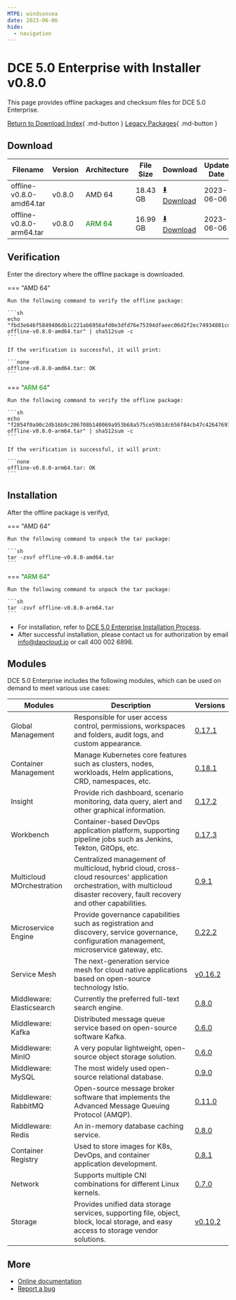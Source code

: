 ```yaml
---
MTPE: windsonsea
date: 2023-06-06
hide:
  - navigation
---
```


# DCE 5.0 Enterprise with Installer v0.8.0

This page provides offline packages and checksum files for DCE 5.0 Enterprise.

[Return to Download Index](../index.md#download-enterprise-package){ .md-button }
[Legacy Packages](./dce5-installer-history.md){ .md-button }

## Download

| Filename | Version | Architecture | File Size | Download | Update Date |
| -------- | ------- | ------------ | --------- | -------- | ----------- |
| offline-v0.8.0-amd64.tar | v0.8.0 | AMD 64 | 18.43 GB | [:arrow_down: Download](https://qiniu-download-public.daocloud.io/DaoCloud_Enterprise/dce5/offline-v0.8.0-amd64.tar) | 2023-06-06 |
| offline-v0.8.0-arm64.tar | v0.8.0 | <font color="green">ARM 64</font> | 16.99 GB | [:arrow_down: Download](https://qiniu-download-public.daocloud.io/DaoCloud_Enterprise/dce5/offline-v0.8.0-arm64.tar) | 2023-06-06 |

## Verification

Enter the directory where the offline package is downloaded.

=== "AMD 64"

    Run the following command to verify the offline package:

    ```sh
    echo "fbd3e646f5849406db1c221ab6956afd0e3dfd76e75394dfaeec06d2f2ec74934801cd7118c4bf2f51a3610dcb69fd7a010c613fcda3339abd20a1630029723e  offline-v0.8.0-amd64.tar" | sha512sum -c
    ```

    If the verification is successful, it will print:

    ```none
    offline-v0.8.0-amd64.tar: OK
    ```

=== "<font color="green">ARM 64</font>"

    Run the following command to verify the offline package:

    ```sh
    echo "f2854f0a90c2db16b9c206708b140069a953b68a575ce59b1dc656f84cb47c42647697067582e28e16175f4bfbcfcdb6c14d79c3d999c7646f1c58c40f1b35cc  offline-v0.8.0-arm64.tar" | sha512sum -c
    ```

    If the verification is successful, it will print:

    ```none
    offline-v0.8.0-arm64.tar: OK
    ```

## Installation

After the offline package is verifyd,

=== "AMD 64"

    Run the following command to unpack the tar package:

    ```sh
    tar -zxvf offline-v0.8.0-amd64.tar
    ```

=== "<font color="green">ARM 64</font>"

    Run the following command to unpack the tar package:

    ```sh
    tar -zxvf offline-v0.8.0-arm64.tar
    ```

- For installation, refer to [DCE 5.0 Enterprise Installation Process](../../install/commercial/start-install.md).
- After successful installation, please contact us for authorization by email info@daocloud.io or call 400 002 6898.

## Modules

DCE 5.0 Enterprise includes the following modules, which can be used on demand to meet various use cases:

| Modules | Description | Versions |
| ------- | ----------- | -------- |
| Global Management | Responsible for user access control, permissions, workspaces and folders, audit logs, and custom appearance. | [0.17.1](../../ghippo/intro/release-notes.md#v0171) |
| Container Management | Manage Kubernetes core features such as clusters, nodes, workloads, Helm applications, CRD, namespaces, etc. | [0.18.1](../../kpanda/intro/release-notes.md#v0181) |
| Insight | Provide rich dashboard, scenario monitoring, data query, alert and other graphical information. | [0.17.2](../../insight/intro/releasenote.md#v0170) |
| Workbench| Container-based DevOps application platform, supporting pipeline jobs such as Jenkins, Tekton, GitOps, etc. | [0.17.3](../../amamba/intro/release-notes.md#v0173) |
| Multicloud MOrchestration| Centralized management of multicloud, hybrid cloud, cross-cloud resources' application orchestration, with multicloud disaster recovery, fault recovery and other capabilities.| [0.9.1](../../kairship/intro/release-notes.md#v091) |
| Microservice Engine | Provide governance capabilities such as registration and discovery, service governance, configuration management, microservice gateway, etc. | [0.22.2](../../skoala/intro/release-notes.md#v0222) |
| Service Mesh | The next-generation service mesh for cloud native applications based on open-source technology Istio. | [v0.16.2](../../mspider/intro/release-notes.md#v0162) |
| Middleware: Elasticsearch | Currently the preferred full-text search engine. | [0.8.0](../../middleware/elasticsearch/release-notes.md#v080) |
| Middleware: Kafka | Distributed message queue service based on open-source software Kafka. | [0.6.0](../../middleware/kafka/release-notes.md#v0100) |
| Middleware: MinIO | A very popular lightweight, open-source object storage solution. | [0.6.0](../../middleware/minio/release-notes.md#v0100) |
| Middleware: MySQL | The most widely used open-source relational database. | [0.9.0](../../middleware/mysql/release-notes.md#v090) |
| Middleware: RabbitMQ| Open-source message broker software that implements the Advanced Message Queuing Protocol (AMQP). | [0.11.0](../../middleware/rabbitmq/release-notes.md#v0110) |
| Middleware: Redis | An in-memory database caching service. | [0.8.0](../../middleware/redis/release-notes.md#v080) |
| Container Registry | Used to store images for K8s, DevOps, and container application development. | [0.8.1](../../kangaroo/intro/release-notes.md#v080) |
| Network | Supports multiple CNI combinations for different Linux kernels. | [0.7.0](../../network/intro/releasenotes.md#v070) |
| Storage | Provides unified data storage services, supporting file, object, block, local storage, and easy access to storage vendor solutions. | [v0.10.2](../../storage/hwameistor/releasenotes.md#v0102) |

## More

- [Online documentation](../../dce/index.md)
- [Report a bug](https://github.com/DaoCloud/DaoCloud-docs/issues)
